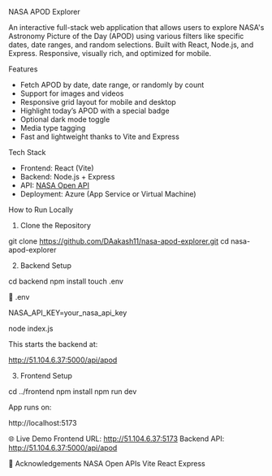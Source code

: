 NASA APOD Explorer

An interactive full-stack web application that allows users to explore NASA's Astronomy Picture of the Day (APOD) using various filters like specific dates, date ranges, and random selections. Built with React, Node.js, and Express. Responsive, visually rich, and optimized for mobile.

Features

- Fetch APOD by date, date range, or randomly by count
- Support for images and videos
- Responsive grid layout for mobile and desktop
- Highlight today’s APOD with a special badge
- Optional dark mode toggle
- Media type tagging
- Fast and lightweight thanks to Vite and Express

Tech Stack

- Frontend: React (Vite)
- Backend: Node.js + Express
- API: [NASA Open API](https://api.nasa.gov/)
- Deployment: Azure (App Service or Virtual Machine)

How to Run Locally

1. Clone the Repository

git clone https://github.com/DAakash11/nasa-apod-explorer.git
cd nasa-apod-explorer

2. Backend Setup

cd backend
npm install
touch .env

🔑 .env

NASA_API_KEY=your_nasa_api_key

node index.js

This starts the backend at:

http://51.104.6.37:5000/api/apod

3. Frontend Setup

cd ../frontend
npm install
npm run dev

App runs on:

http://localhost:5173

🌐 Live Demo
Frontend URL: http://51.104.6.37:5173
Backend API: http://51.104.6.37:5000/api/apod

🤝 Acknowledgements
NASA Open APIs
Vite
React
Express
